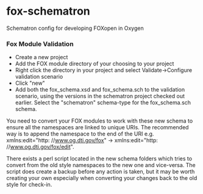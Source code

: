 fox-schematron
==============

Schematron config for developing FOXopen in Oxygen

### Fox Module Validation

* Create a new project
* Add the FOX module directory of your choosing to your project
* Right click the directory in your project and select Validate->Configure validation scenario 
* Click "new"
* Add both the fox_schema.xsd and fox_schema.sch to the validation scenario, using the versions in the schematron project checked out earlier. Select the "schematron" schema-type for the fox_schema.sch schema.

You need to convert your FOX modules to work with these new schema to ensure all the namespaces are linked to unique URIs. The recommended way is to append the namespace to the end of the URI e.g. xmlns:edit="http: //www.og.dti.gov/fox" -> xmlns:edit="http: //www.og.dti.gov/fox/edit".

There exists a perl script located in the new schema folders which tries to convert from the old style namespaces to the new one and vice-versa. The script does create a backup before any action is taken, but it may be worth creating your own especially when converting your changes back to the old style for check-in. 
